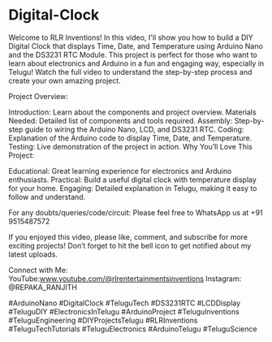 # Digital-Clock
Welcome to RLR Inventions! 
       In this video, I'll show you how to build a DIY Digital Clock that displays Time, Date, and Temperature using Arduino Nano and the DS3231 RTC Module. This project is perfect for those who want to learn about electronics and Arduino in a fun and engaging way, especially in Telugu! Watch the full video to understand the step-by-step process and create your own amazing project.

Project Overview:

Introduction: Learn about the components and project overview.
Materials Needed: Detailed list of components and tools required.
Assembly: Step-by-step guide to wiring the Arduino Nano, LCD, and DS3231 RTC.
Coding: Explanation of the Arduino code to display Time, Date, and Temperature.
Testing: Live demonstration of the project in action.
Why You’ll Love This Project:

Educational: Great learning experience for electronics and Arduino enthusiasts.
Practical: Build a useful digital clock with temperature display for your home.
Engaging: Detailed explanation in Telugu, making it easy to follow and understand.

For any doubts/queries/code/circuit:
Please feel free to WhatsApp us at +91 9515487572

If you enjoyed this video, please like, comment, and subscribe for more exciting projects! Don’t forget to hit the bell icon to get notified about my latest uploads.

Connect with Me:
YouTube:www.youtube.com/@rlrentertainmentsinventions
Instagram: @REPAKA_RANJITH

#ArduinoNano #DigitalClock #TeluguTech #DS3231RTC #LCDDisplay #TeluguDIY #ElectronicsInTelugu #ArduinoProject #TeluguInventions #TeluguEngineering #DIYProjectsTelugu #RLRInventions #TeluguTechTutorials #TeluguElectronics #ArduinoTelugu #TeluguScience
